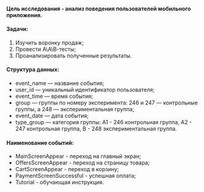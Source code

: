#### Цель исследования - анализ поведения пользователей мобильного приложения.

#### Задачи:
1.	Изучить воронку продаж;
2.	Провести А\А\В-тесты;
3.	Проанализировать полученные результаты.

#### Структура данных:
- event_name — название события;
- user_id — уникальный идентификатор пользователя;
- event_time — время события;
- group — группы по номеру эксперимента: 246 и 247 — контрольные группы, а 248 — экспериментальная группа;
- event_date — дата события;
- type_group — категория группы: А1 - 246 контрольная группа, А2 - 247 контрольная группа, В - 248 экспериментальная группа. 

#### Наименование событий:
- MainScreenAppear - переход на главный экран;
- OffersScreenAppear - переход на страницу товара;
- CartScreenAppear - переход в корзину;
- PaymentScreenSuccessful - успешная оплата;
- Tutorial - обучающая инструкция.
